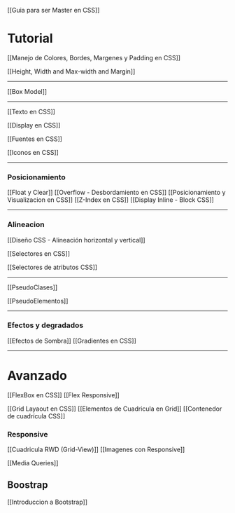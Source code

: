 [[Guia para ser Master en CSS]]
# Tutorial
[[Manejo de Colores, Bordes, Margenes y Padding en CSS]]

[[Height, Width and Max-width and Margin]]


---

[[Box Model]]

---
[[Texto en CSS]]

[[Display en CSS]]

[[Fuentes en CSS]]

[[Iconos en CSS]]

---
### Posicionamiento
[[Float y Clear]]
[[Overflow - Desbordamiento en CSS]]
[[Posicionamiento y Visualizacion en CSS]]
[[Z-Index en CSS]]
[[Display Inline - Block CSS]]

---
### Alineacion
[[Diseño CSS - Alineación horizontal y vertical]]

[[Selectores en CSS]]

[[Selectores de atributos CSS]]

---
[[PseudoClases]]

[[PseudoElementos]]

---
### Efectos y degradados
[[Efectos de Sombra]]
[[Gradientes en CSS]]

---
# Avanzado

[[FlexBox en CSS]]
[[Flex Responsive]]


[[Grid Layaout en CSS]]
[[Elementos de Cuadricula en Grid]]
[[Contenedor de cuadrícula CSS]]

### Responsive

[[Cuadricula RWD (Grid-View)]]
[[Imagenes con Responsive]]

[[Media Queries]]

## Boostrap 
[[Introduccion a Bootstrap]]
